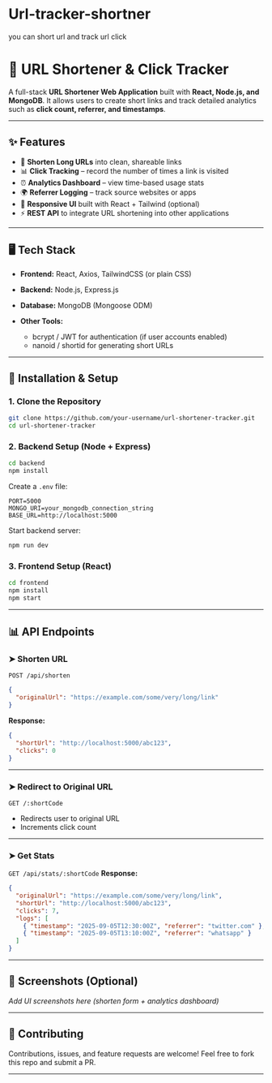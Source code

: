 # Url-tracker-shortner
you can short url and track url click
# 🔗 URL Shortener & Click Tracker

A full-stack **URL Shortener Web Application** built with **React, Node.js, and MongoDB**.
It allows users to create short links and track detailed analytics such as **click count, referrer, and timestamps**.

---

## ✨ Features

* 🔗 **Shorten Long URLs** into clean, shareable links
* 📊 **Click Tracking** – record the number of times a link is visited
* ⏰ **Analytics Dashboard** – view time-based usage stats
* 🌍 **Referrer Logging** – track source websites or apps
* 📱 **Responsive UI** built with React + Tailwind (optional)
* ⚡ **REST API** to integrate URL shortening into other applications

---

## 🖥️ Tech Stack

* **Frontend:** React, Axios, TailwindCSS (or plain CSS)
* **Backend:** Node.js, Express.js
* **Database:** MongoDB (Mongoose ODM)
* **Other Tools:**

  * bcrypt / JWT for authentication (if user accounts enabled)
  * nanoid / shortid for generating short URLs

---

## 🚀 Installation & Setup

### 1. Clone the Repository

```bash
git clone https://github.com/your-username/url-shortener-tracker.git
cd url-shortener-tracker
```

### 2. Backend Setup (Node + Express)

```bash
cd backend
npm install
```

Create a `.env` file:

```env
PORT=5000
MONGO_URI=your_mongodb_connection_string
BASE_URL=http://localhost:5000
```

Start backend server:

```bash
npm run dev
```

### 3. Frontend Setup (React)

```bash
cd frontend
npm install
npm start
```

---

## 📊 API Endpoints

### ➤ Shorten URL

`POST /api/shorten`

```json
{
  "originalUrl": "https://example.com/some/very/long/link"
}
```

**Response:**

```json
{
  "shortUrl": "http://localhost:5000/abc123",
  "clicks": 0
}
```

---

### ➤ Redirect to Original URL

`GET /:shortCode`

* Redirects user to original URL
* Increments click count

---

### ➤ Get Stats

`GET /api/stats/:shortCode`
**Response:**

```json
{
  "originalUrl": "https://example.com/some/very/long/link",
  "shortUrl": "http://localhost:5000/abc123",
  "clicks": 7,
  "logs": [
    { "timestamp": "2025-09-05T12:30:00Z", "referrer": "twitter.com" },
    { "timestamp": "2025-09-05T13:10:00Z", "referrer": "whatsapp" }
  ]
}
```

---

## 📸 Screenshots (Optional)

*Add UI screenshots here (shorten form + analytics dashboard)*

---

## 🤝 Contributing

Contributions, issues, and feature requests are welcome!
Feel free to fork this repo and submit a PR.

----
